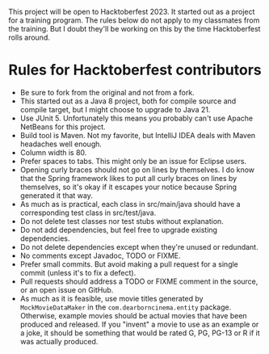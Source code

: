 This project will be open to Hacktoberfest 2023. It started out as a project for
a training program. The rules below do not apply to my classmates from the
training. But I doubt they'll be working on this by the time Hacktoberfest rolls
around.

# Rules for Hacktoberfest contributors

* Be sure to fork from the original and not from a fork.
* This started out as a Java 8 project, both for compile source and compile 
  target, but I might choose to upgrade to Java 21.
* Use JUnit 5. Unfortunately this means you probably can't use Apache NetBeans
  for this project.
* Build tool is Maven. Not my favorite, but IntelliJ IDEA deals with Maven
  headaches well enough.
* Column width is 80.
* Prefer spaces to tabs. This might only be an issue for Eclipse users.
* Opening curly braces should not go on lines by themselves. I do know that the
  Spring framework likes to put all curly braces on lines by themselves, so it's
  okay if it escapes your notice because Spring generated it that way.
* As much as is practical, each class in src/main/java should have a
  corresponding test class in src/test/java.
* Do not delete test classes nor test stubs without explanation.
* Do not add dependencies, but feel free to upgrade existing dependencies.
* Do not delete dependencies except when they're unused or redundant.
* No comments except Javadoc, TODO or FIXME.
* Prefer small commits. But avoid making a pull request for a single commit
  (unless it's to fix a defect).
* Pull requests should address a TODO or FIXME comment in the source, or an open
  issue on GitHub.
* As much as it is feasible, use movie titles generated by `MockMovieDataMaker` 
  in the `com.dearborncinema.entity` package. Otherwise, example movies should 
  be actual movies that have been produced and released. If you "invent" a movie 
  to use as an example or a joke, it should be something that would be rated G, 
  PG, PG-13 or R if it was actually produced.

